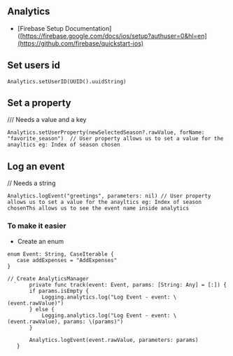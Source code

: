 ## Analytics

- [Firebase Setup Documentation]([https://firebase.google.com/docs/ios/setup?authuser=0&hl=en](https://github.com/firebase/quickstart-ios)
  
## Set users id
`Analytics.setUserID(UUID().uuidString)`
## Set a property
/// Needs a value and a key

`Analytics.setUserProperty(newSelectedSeason?.rawValue, forName: "favorite_season")  // User property allows us to set a value for the anayltics eg: Index of season chosen `
## Log an event
// Needs a string

`Analytics.logEvent("greetings", parameters: nil) // User property allows us to set a value for the anayltics eg: Index of season chosenThs allows us to see the event name inside analytics `

### To make it easier 
* Create an enum

 ```
 enum Event: String, CaseIterable {
    case addExpenses = "AddExpenses"
 }

 // Create AnalyticsManager
   `    private func track(event: Event, params: [String: Any] = [:]) {
        if params.isEmpty {
            Logging.analytics.log("Log Event - event: \(event.rawValue)")
        } else {
            Logging.analytics.log("Log Event - event: \(event.rawValue), params: \(params)")
        }
        
        Analytics.logEvent(event.rawValue, parameters: params)
    }
